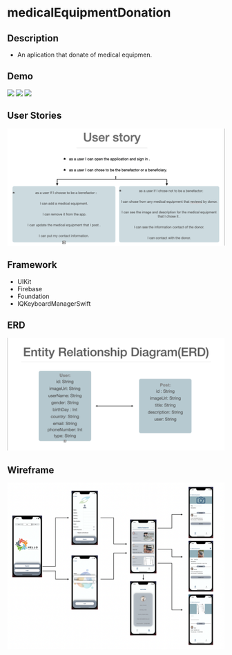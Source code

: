 # medicalEquipmentDonation

## Description
- An aplication that donate of medical equipmen.


## Demo
![](light.English.gif)
![](dark.Arabic.gif)
![](dark.french.gif)


## User Stories 
![](userStories.png)


## Framework
- UIKit
- Firebase
- Foundation
- IQKeyboardManagerSwift


## ERD
![](ERD.png)


## Wireframe
![](wirfram.png)


